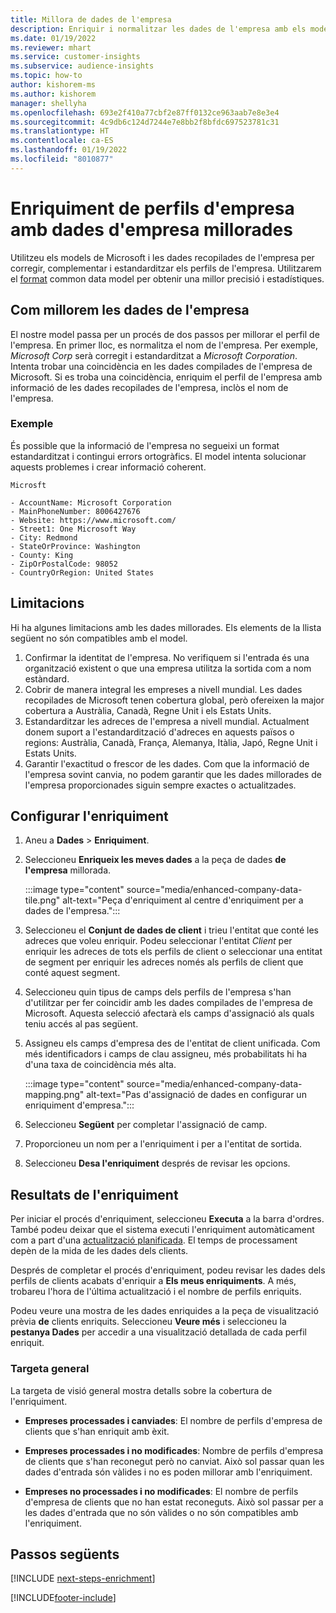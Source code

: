 ```yaml
---
title: Millora de dades de l'empresa
description: Enriquir i normalitzar les dades de l'empresa amb els models de Microsoft.
ms.date: 01/19/2022
ms.reviewer: mhart
ms.service: customer-insights
ms.subservice: audience-insights
ms.topic: how-to
author: kishorem-ms
ms.author: kishorem
manager: shellyha
ms.openlocfilehash: 693e2f410a77cbf2e87ff0132ce963aab7e8e3e4
ms.sourcegitcommit: 4c9db6c124d7244e7e8bb2f8bfdc697523781c31
ms.translationtype: HT
ms.contentlocale: ca-ES
ms.lasthandoff: 01/19/2022
ms.locfileid: "8010877"
---
```

# <a name="enrichment-of-company-profiles-with-enhanced-company-data"></a>Enriquiment de perfils d'empresa amb dades d'empresa millorades

Utilitzeu els models de Microsoft i les dades recopilades de l'empresa per corregir, complementar i estandarditzar els perfils de l'empresa. Utilitzarem el [format](/common-data-model/schema/core/applicationcommon/account) common data model per obtenir una millor precisió i estadístiques.

## <a name="how-we-enhance-company-data"></a>Com millorem les dades de l'empresa

El nostre model passa per un procés de dos passos per millorar el perfil de l'empresa. En primer lloc, es normalitza el nom de l'empresa. Per exemple, *Microsoft Corp* serà corregit i estandarditzat a *Microsoft Corporation*. Intenta trobar una coincidència en les dades compilades de l'empresa de Microsoft. Si es troba una coincidència, enriquim el perfil de l'empresa amb informació de les dades recopilades de l'empresa, inclòs el nom de l'empresa.


### <a name="example"></a>Exemple

És possible que la informació de l'empresa no segueixi un format estandarditzat i contingui errors ortogràfics. El model intenta solucionar aquests problemes i crear informació coherent.

```Input
Microsft
```

```Output
- AccountName: Microsoft Corporation
- MainPhoneNumber: 8006427676
- Website: https://www.microsoft.com/
- Street1: One Microsoft Way
- City: Redmond
- StateOrProvince: Washington
- County: King
- ZipOrPostalCode: 98052
- CountryOrRegion: United States
```

## <a name="limitations"></a>Limitacions

Hi ha algunes limitacions amb les dades millorades. Els elements de la llista següent no són compatibles amb el model.

1.  Confirmar la identitat de l'empresa. No verifiquem si l'entrada és una organització existent o que una empresa utilitza la sortida com a nom estàndard.
2.  Cobrir de manera integral les empreses a nivell mundial. Les dades recopilades de Microsoft tenen cobertura global, però ofereixen la major cobertura a Austràlia, Canadà, Regne Unit i els Estats Units.
3.  Estandarditzar les adreces de l'empresa a nivell mundial. Actualment donem suport a l'estandardització d'adreces en aquests països o regions: Austràlia, Canadà, França, Alemanya, Itàlia, Japó, Regne Unit i Estats Units.
4.  Garantir l'exactitud o frescor de les dades. Com que la informació de l'empresa sovint canvia, no podem garantir que les dades millorades de l'empresa proporcionades siguin sempre exactes o actualitzades.

## <a name="configure-the-enrichment"></a>Configurar l'enriquiment

1. Aneu a **Dades** > **Enriquiment**.

1. Seleccioneu **Enriqueix les meves dades** a la peça de dades **de l'empresa** millorada.

   :::image type="content" source="media/enhanced-company-data-tile.png" alt-text="Peça d'enriquiment al centre d'enriquiment per a dades de l'empresa.":::

1. Seleccioneu el **Conjunt de dades de client** i trieu l'entitat que conté les adreces que voleu enriquir. Podeu seleccionar l'entitat *Client* per enriquir les adreces de tots els perfils de client o seleccionar una entitat de segment per enriquir les adreces només als perfils de client que conté aquest segment.

1. Seleccioneu quin tipus de camps dels perfils de l'empresa s'han d'utilitzar per fer coincidir amb les dades compilades de l'empresa de Microsoft. Aquesta selecció afectarà els camps d'assignació als quals teniu accés al pas següent.

1.  Assigneu els camps d'empresa des de l'entitat de client unificada. Com més identificadors i camps de clau assigneu, més probabilitats hi ha d'una taxa de coincidència més alta.

    :::image type="content" source="media/enhanced-company-data-mapping.png" alt-text="Pas d'assignació de dades en configurar un enriquiment d'empresa.":::

1. Seleccioneu **Següent** per completar l'assignació de camp.

1. Proporcioneu un nom per a l'enriquiment i per a l'entitat de sortida.

1. Seleccioneu **Desa l'enriquiment** després de revisar les opcions.

## <a name="enrichment-results"></a>Resultats de l'enriquiment

Per iniciar el procés d'enriquiment, seleccioneu **Executa** a la barra d'ordres. També podeu deixar que el sistema executi l'enriquiment automàticament com a part d'una [actualització planificada](system.md#schedule-tab). El temps de processament depèn de la mida de les dades dels clients.

Després de completar el procés d'enriquiment, podeu revisar les dades dels perfils de clients acabats d'enriquir a **Els meus enriquiments**. A més, trobareu l'hora de l'última actualització i el nombre de perfils enriquits.

Podeu veure una mostra de les dades enriquides a la peça de visualització prèvia **de** clients enriquits. Seleccioneu **Veure més** i seleccioneu la **pestanya Dades** per accedir a una visualització detallada de cada perfil enriquit.

### <a name="overview-card"></a>Targeta general

La targeta de visió general mostra detalls sobre la cobertura de l'enriquiment. 

* **Empreses processades i canviades**: El nombre de perfils d'empresa de clients que s'han enriquit amb èxit.

* **Empreses processades i no modificades**: Nombre de perfils d'empresa de clients que s'han reconegut però no canviat. Això sol passar quan les dades d'entrada són vàlides i no es poden millorar amb l'enriquiment.

* **Empreses no processades i no modificades**: El nombre de perfils d'empresa de clients que no han estat reconeguts. Això sol passar per a les dades d'entrada que no són vàlides o no són compatibles amb l'enriquiment.

## <a name="next-steps"></a>Passos següents

[!INCLUDE [next-steps-enrichment](../includes/next-steps-enrichment.md)]

[!INCLUDE[footer-include](../includes/footer-banner.md)]
